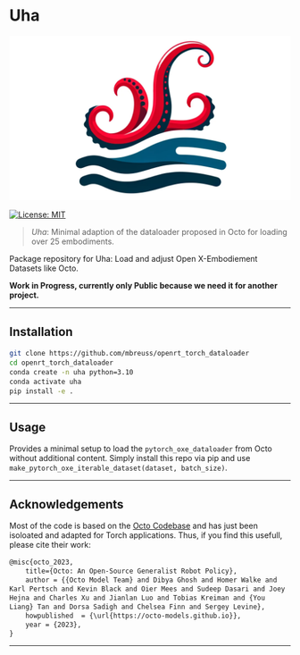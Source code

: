 # Uha
<img src="/img/uha_logo.png" alt="Uha Logo" width="850" height="auto">

[![License: MIT](https://img.shields.io/badge/License-MIT-yellow.svg)](https://opensource.org/licenses/MIT)

> *Uha*: Minimal adaption of the dataloader proposed in Octo for loading over 25 embodiments.

Package repository for Uha: Load and adjust Open X-Embodiement Datasets like Octo.

**Work in Progress, currently only Public because we need it for another project.**

---

## Installation

```bash
git clone https://github.com/mbreuss/openrt_torch_dataloader
cd openrt_torch_dataloader
conda create -n uha python=3.10
conda activate uha
pip install -e .
```

---

## Usage

Provides a minimal setup to load the `pytorch_oxe_dataloader` from Octo without additional content.
Simply install this repo via pip and use `make_pytorch_oxe_iterable_dataset(dataset, batch_size)`.

---

## Acknowledgements

Most of the code is based on the [Octo Codebase](https://github.com/octo-models/octo) and has just been isoloated and adapted for Torch applications.
Thus, if you find this usefull, please cite their work:

```
@misc{octo_2023,
    title={Octo: An Open-Source Generalist Robot Policy},
    author = {{Octo Model Team} and Dibya Ghosh and Homer Walke and Karl Pertsch and Kevin Black and Oier Mees and Sudeep Dasari and Joey Hejna and Charles Xu and Jianlan Luo and Tobias Kreiman and {You Liang} Tan and Dorsa Sadigh and Chelsea Finn and Sergey Levine},
    howpublished  = {\url{https://octo-models.github.io}},
    year = {2023},
}
```

--- 
